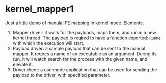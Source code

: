 # kernel_mapper1

Just a little demo of manulal PE mapping in kernel mode.
Elements:
1. Mapper driver: it waits for the payloads, maps them, and run in a new kernel thread. The payload is reqired to have a function exported: `RunMe` with which the execution will start.
2. Payload driver: a sample payload that can be sent to the manual mapper. It reqires a name of an executable as an argument. During its run, it will watch search for the process with the given name, and elevate it.
3. Driver client: a usermode application that can be used for sending the payload to the driver, with specified parameter.
